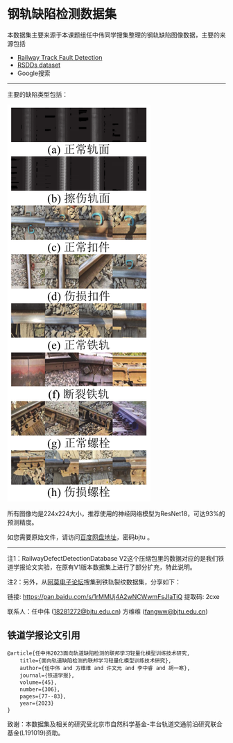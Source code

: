 # 钢轨缺陷检测数据集

本数据集主要来源于本课题组任中伟同学搜集整理的钢轨缺陷图像数据，主要的来源包括

 - [Railway Track Fault Detection](https://www.kaggle.com/salmaneunus/railway-track-fault-detection)
 - [RSDDs dataset](http://icn.bjtu.edu.cn/Visint/resources/RSDDs.aspx)
 - Google搜索

----------

主要的缺陷类型包括：

![image](types.png)

所有图像均是224x224大小，推荐使用的神经网络模型为ResNet18，可达93%的预测精度。

如您需要原始文件，请访问[百度网盘地址](https://pan.baidu.com/s/1WY3hzjggW2Qz-p7DezdiVQ)，密码bjtu 。

----------

注1：RailwayDefectDetectionDatabase V2这个压缩包里的数据对应的是我们铁道学报论文实验，在原有V1版本数据集上进行了部分扩充，特此说明。

注2：另外，从[阿莫电子论坛](https://www.amobbs.com/thread-5749919-1-1.html)搜集到铁轨裂纹数据集，分享如下：

链接: https://pan.baidu.com/s/1rMMUj4A2wNCWwmFsJIaTiQ 提取码: 2cxe

联系人：任中伟 (18281272@bjtu.edu.cn) 方维维 (fangww@bjtu.edu.cn)

## 铁道学报论文引用

	@article{任中伟2023面向轨道缺陷检测的联邦学习轻量化模型训练技术研究,
		title={面向轨道缺陷检测的联邦学习轻量化模型训练技术研究},
		author={任中伟 and 方维维 and 许文元 and 李中睿 and 胡一寒},
		journal={铁道学报},
		volume={45},
		number={306},
		pages={77--83},
		year={2023}
	}

致谢：本数据集及相关的研究受北京市自然科学基金-丰台轨道交通前沿研究联合基金(L191019)资助。
